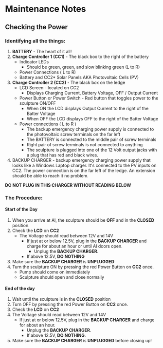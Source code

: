 # Maintenance Notes

## Checking the Power

### Identifying all the things:

1. **BATTERY** - The heart of it all!
2. **Charge Controller 1 (CC1)** - The black box to the right of the battery
	* Indicator LEDs
		* Should be green, green, and slow blinking green (L to R)
	* Power Connections ( L to R)
	* Battery and CC2* Solar Panels AKA Photovoltaic Cells (PV)
3. **Charge Controller 2 (CC2)** - The black box on the ledge
	* LCD Screen - located on CC2
		* Displays Charging Current, Battery Voltage, OFF / Output Current
	* Power Button or Power Switch - Red button that toggles power to the sculpture ON/OFF
		* When ON the LCD displays Output Current to the right of the Batter Voltage
		* When OFF the LCD displays OFF to the right of the Batter Voltage
	* Power connections ( L to R )
		* The backup emergency charging power supply is connected to the photovoltaic screw terminals on the far left
		* The BATTERY is connected to the middle pair of screw terminals
		* Right pair of screw terminals is not connected to anything
		* The sculpture is plugged into one of the 12 Volt output jacks with a plug that has red and black wires.
4. BACKUP CHARGER - backup emergency charging power supply that looks like a Windows Laptop charger. It's connected to the PV inputs on CC2. The power connection is on the far left of the ledge. An extension should be able to reach it no problem.

**DO NOT PLUG IN THIS CHARGER WITHOUT READING BELOW**

### The Procedure:

#### Start of the Day

1. When you arrive at AI, the sculpture should be **OFF** and in the **CLOSED** position.
2. Check the **LCD** on **CC2**
	* The Voltage should read between 12V and 14V
		* If just at or below 12.5V, plug in the **BACKUP CHARGER** and charge for about an hour or until AI doors open.
			* Unplug the **BACKUP CHARGER**.
		* If above 12.5V, **DO NOTHING**
3. Make sure the **BACKUP CHARGER** is **UNPLUGGED**
4. Turn the sculpture ON by pressing the red Power Button on **CC2** once.
	* Pump should come on immediately
	* Sculpture should open and close normally

#### End of the day

1. Wait until the sculpture is in the **CLOSED** position
2. Turn OFF by pressing the red Power Button on **CC2** once.
3. Check the **LCD** on **CC2**
4. The Voltage should read between 12V and 14V
	* If just at or below 12.5V, plug in the **BACKUP CHARGER** and charge for about an hour.
		* Unplug the **BACKUP CHARGER**.
		* If above 12.5V, **DO NOTHING**.
5. Make sure the **BACKUP CHARGER** is **UNPLUGGED** before closing up!